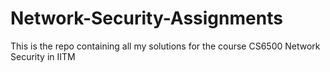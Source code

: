 # Network-Security-Assignments
This is the repo containing all my solutions for the course CS6500 Network Security in IITM

